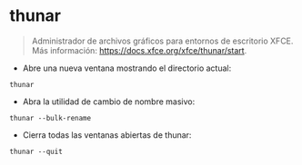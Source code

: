 # thunar

> Administrador de archivos gráficos para entornos de escritorio XFCE.
> Más información: <https://docs.xfce.org/xfce/thunar/start>.

- Abre una nueva ventana mostrando el directorio actual:

`thunar`

- Abra la utilidad de cambio de nombre masivo:

`thunar --bulk-rename`

- Cierra todas las ventanas abiertas de thunar:

`thunar --quit`
